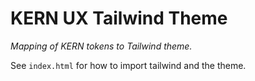 # KERN UX Tailwind Theme 

_Mapping of KERN tokens to Tailwind theme._


See `index.html` for how to import tailwind and the theme.
